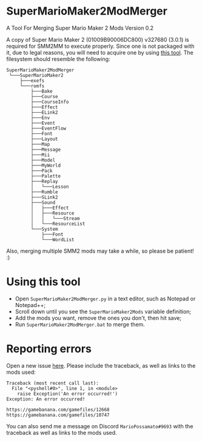 # SuperMarioMaker2ModMerger
A Tool For Merging Super Mario Maker 2 Mods
Version 0.2

A copy of Super Mario Maker 2 (01009B90006DC800) v327680 (3.0.1) is required for SMM2MM to execute properly.  Since one is not packaged with it, due to legal reasons, you will need to acquire one by using [this tool](https://github.com/DarkMatterCore/nxdumptool/releases).  The filesystem should resemble the following:
```
SuperMarioMaker2ModMerger
 └───SuperMarioMaker2
     ├───exefs
     └───romfs
         ├───Bake
         ├───Course
         ├───CourseInfo
         ├───Effect
         ├───ELink2
         ├───Env
         ├───Event
         ├───EventFlow
         ├───Font
         ├───Layout
         ├───Map
         ├───Message
         ├───Mii
         ├───Model
         ├───MyWorld
         ├───Pack
         ├───Palette
         ├───Replay
         │   └───Lesson
         ├───Rumble
         ├───SLink2
         ├───Sound
         │   ├───Effect
         │   ├───Resource
         │   │   └───Stream
         │   └───ResourceList
         └───System
             ├───Font
             └───WordList
```
Also, merging multiple SMM2 mods may take a while, so please be patient! :)

# Using this tool
- Open `SuperMarioMaker2ModMerger.py` in a text editor, such as Notepad or Notepad++;  
- Scroll down until you see the `SuperMarioMaker2Mods` variable definition;  
- Add the mods you want, remove the ones you don't, then hit save;  
- Run `SuperMarioMaker2ModMerger.bat` to merge them.

# Reporting errors
Open a new issue [here](https://github.com/MarioPossamato/SuperMarioMaker2ModMerger/issues).  Please include the traceback, as well as links to the mods used:
```
Traceback (most recent call last):
  File "<pyshell#0>", line 1, in <module>
    raise Exception('An error occurred!')
Exception: An error occurred!

https://gamebanana.com/gamefiles/12668
https://gamebanana.com/gamefiles/10747
```
You can also send me a message on Discord `MarioPossamato#9693` with the traceback as well as links to the mods used.
